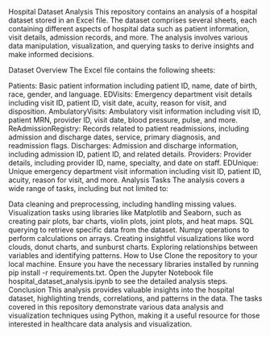Hospital Dataset Analysis
This repository contains an analysis of a hospital dataset stored in an Excel file. The dataset comprises several sheets, each containing different aspects of hospital data such as patient information, visit details, admission records, and more. The analysis involves various data manipulation, visualization, and querying tasks to derive insights and make informed decisions.

Dataset Overview
The Excel file contains the following sheets:

Patients: Basic patient information including patient ID, name, date of birth, race, gender, and language.
EDVisits: Emergency department visit details including visit ID, patient ID, visit date, acuity, reason for visit, and disposition.
AmbulatoryVisits: Ambulatory visit information including visit ID, patient MRN, provider ID, visit date, blood pressure, pulse, and more.
ReAdmissionRegistry: Records related to patient readmissions, including admission and discharge dates, service, primary diagnosis, and readmission flags.
Discharges: Admission and discharge information, including admission ID, patient ID, and related details.
Providers: Provider details, including provider ID, name, specialty, and date on staff.
EDUnique: Unique emergency department visit information including visit ID, patient ID, acuity, reason for visit, and more.
Analysis Tasks
The analysis covers a wide range of tasks, including but not limited to:

Data cleaning and preprocessing, including handling missing values.
Visualization tasks using libraries like Matplotlib and Seaborn, such as creating pair plots, bar charts, violin plots, joint plots, and heat maps.
SQL querying to retrieve specific data from the dataset.
Numpy operations to perform calculations on arrays.
Creating insightful visualizations like word clouds, donut charts, and sunburst charts.
Exploring relationships between variables and identifying patterns.
How to Use
Clone the repository to your local machine.
Ensure you have the necessary libraries installed by running pip install -r requirements.txt.
Open the Jupyter Notebook file hospital_dataset_analysis.ipynb to see the detailed analysis steps.
Conclusion
This analysis provides valuable insights into the hospital dataset, highlighting trends, correlations, and patterns in the data. The tasks covered in this repository demonstrate various data analysis and visualization techniques using Python, making it a useful resource for those interested in healthcare data analysis and visualization.
